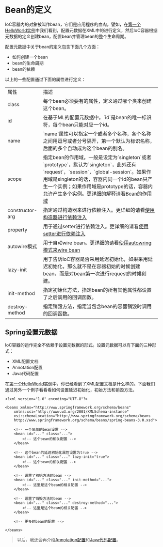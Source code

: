 # Bean的定义

IoC容器内的对象被叫作bean，它们是应用程序的血肉。譬如，在[第一个HelloWorld实例](http://www.ladyloveit.com/spring/first-helloworld-program)中我们看到，配置元数据在XML中的<bean />进行定义，然后IoC容器根据元数据的定义创建bean，配置bean并管理bean的整个生命周期。

配置元数据中关于bean的定义包含下面几个方面：

- 如何创建一个bean
- bean的生命周期
- bean的依赖

以上的一些配置通过下面的属性进行定义：

<table>
	<tr>
		<td>属性</td>
		<td>描述</td>
	</tr>
	<tr>
		<td>class</td>
		<td>每个bean必须要有的属性，定义通过哪个类来创建这个bean。</td>
	</tr>
	<tr>
		<td>id</td>
		<td>在基于ML的配置元数据中，`id`是bean的唯一标识符，每个bean只能对应一个id。</td>
	</tr>
	<tr>
		<td>name</td>
		<td>`name`属性可以指定一个或者多个名称，各个名称之间用逗号或者分号隔开，第一个默认为标识名称，后面的多个自动成为这个bean的别名。</td>
	</tr>
	<tr>
		<td>scope</td>
		<td>指定bean的作用域，一般是设定为`singleton`或者`prototype`，默认为`singleton`，此外还有`request`，`session`，`global-session`。如果作用域是singleton的话，容器内同一个id的bean只产生一个实例；如果作用域是prototype的话，容器内允许产生多个实例。更详细的解释请看<a href="http://www.ladyloveit.com/spring/bean-scope/">Bean的作用域</a></td>
	</tr>
	<tr>
		<td>constructor-arg</td>
		<td>指定通过构造器来进行依赖注入。更详细的请看<a href="">使用构造器进行依赖注入</a></td>
	</tr>
	<tr>
		<td>property</td>
		<td>用于通过setter进行依赖注入。更详细的请看<a href="">使用setter进行依赖注入</a></td>
	</tr>
	<tr>
		<td>autowire模式</td>
		<td>用于自动wire bean。更详细的请看<a href="">使用autowring 模式来wire bean</a></td>
	</tr>
	<tr>
		<td>lazy-init</td>
		<td>用于告诉IoC容器是否采用延迟初始化，如果采用延迟初始化，那么就不是在容器初始的时候创建bean，而是对bean第一次进行request的时候创建。</td>
	</tr>
	<tr>
		<td>init-method</td>
		<td>指定初始化方法，指定bean的所有其他属性都设置了之后调用的回调函数。</td>
	</tr>
	<tr>
		<td>destroy-method</td>
		<td>指定销毁方法，指定当包含bean的容器销毁时调用的回调函数。</td>
	</tr>
</table>

## Spring设置元数据

IoC容器的运作完全不依赖于设置元数据的形式。设置元数据可以有下面的三种形式：

- XML配置文档
- Annotation配置
- Java代码配置

在[第一个HelloWorld实例](http://www.ladyloveit.com/spring/first-helloworld-program)中，你已经看到了XML配置文档是什么样的。下面我们通过另外一个例子看看看如何设置延迟初始化，初始方法和销毁方法。

	<?xml version="1.0" encoding="UTF-8"?>

	<beans xmlns="http://www.springframework.org/schema/beans"
	    xmlns:xsi="http://www.w3.org/2001/XMLSchema-instance"
	    xsi:schemaLocation="http://www.springframework.org/schema/beans
	    http://www.springframework.org/schema/beans/spring-beans-3.0.xsd">

		<!-- 一个简单的bean设置 -->
		<bean id="..." class="...">
	    	<!-- 这个bean的相关配置 -->
	    </bean>

		<!-- 这个bean的延迟初始化属性设置为true -->
	   	<bean id="..." class="..." lazy-init="true">
			<!-- 这个bean的相关配置 -->
	   	</bean>

	   	<!-- 设置了初始方法的bean -->
	   	<bean id="..." class="..." init-method="...">
			<!-- 这里是这个bean的相关配置 -->
	   	</bean>

	   	<!-- 设置了销毁方法的bean -->
	   	<bean id="..." class="..." destroy-method="...">
			<!-- 这里是这个bean的相关配置 -->
	   	</bean>

	   	<!-- 更多的bean的配置 -->

	</beans>

> 以后，我还会再介绍[Annotation配置]()和[Java代码配置]()。